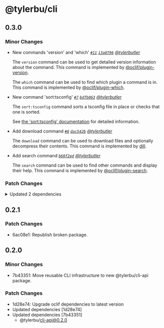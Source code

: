 # @tylerbu/cli

## 0.3.0

### Minor Changes

- New commands 'version' and 'which' _[`#11`](https://github.com/tylerbutler/tools-monorepo/pull/11) [`13a0796`](https://github.com/tylerbutler/tools-monorepo/commit/13a07966374b4830b646e6aa7b197a60fa1703f5) [@tylerbutler](https://github.com/tylerbutler)_

  The `version` command can be used to get detailed version information about the command. This command is implemented by
  [@oclif/plugin-version](https://github.com/oclif/plugin-version).

  The `which` command can be used to find which plugin a command is in. This command is implemented by
  [@oclif/plugin-which](https://github.com/oclif/plugin-which).

- New command 'sort:tsconfig' _[`#7`](https://github.com/tylerbutler/tools-monorepo/pull/7) [`bdfb063`](https://github.com/tylerbutler/tools-monorepo/commit/bdfb063d89da215131a0faa3672330d861fe993b) [@tylerbutler](https://github.com/tylerbutler)_

  The `sort:tsconfig` command sorts a tsconfig file in place or checks that one is sorted.

  See [the 'sort:tsconfig'
  documentation](https://github.com/tylerbutler/tools-monorepo/blob/main/packages/cli/docs/sort.md) for detailed information.

- Add download command _[`#8`](https://github.com/tylerbutler/tools-monorepo/pull/8) [`dac542b`](https://github.com/tylerbutler/tools-monorepo/commit/dac542b02484b11a16f2efc8a1e6dd02dcb2b611) [@tylerbutler](https://github.com/tylerbutler)_

  The `download` command can be used to download files and optionally decompress their contents. This command is
  implemented by [dill](https://github.com/tylerbutler/tools-monorepo/blob/main/packages/dill/).

- Add search command _[`b60f2ed`](https://github.com/tylerbutler/tools-monorepo/commit/b60f2edd82a62744cfa85f6d198110b25a660544) [@tylerbutler](https://github.com/tylerbutler)_

  The `search` command can be used to find other commands and display their help. This command is implemented by
  [@oclif/plugin-search](https://github.com/oclif/plugin-search).

### Patch Changes

<details><summary>Updated 2 dependencies</summary>

<small>

[`f54b0e7`](https://github.com/tylerbutler/tools-monorepo/commit/f54b0e71dd1d54c5e3730b7a1f1ab1a53b9b7943) [`dac542b`](https://github.com/tylerbutler/tools-monorepo/commit/dac542b02484b11a16f2efc8a1e6dd02dcb2b611)

</small>

- `@tylerbu/cli-api@0.3.0`
- `dill-cli@0.1.0`

</details>

## 0.2.1

### Patch Changes

- 6ac08e1: Republish broken package.

## 0.2.0

### Minor Changes

- 7b43351: Move reusable CLI infrastructure to new @tylerbu/cli-api package.

### Patch Changes

- 1d28e74: Upgrade oclif dependencies to latest version
- Updated dependencies [1d28e74]
- Updated dependencies [7b43351]
  - @tylerbu/cli-api@0.2.0
